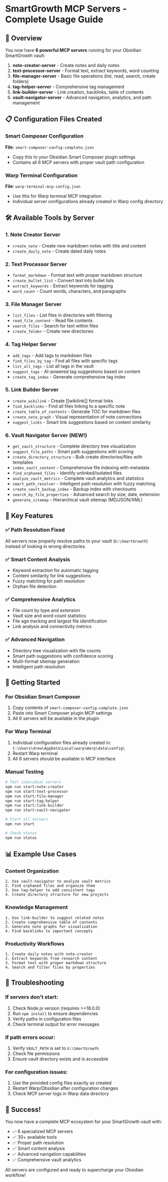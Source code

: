 # SmartGrowth MCP Servers - Complete Usage Guide

## 🚀 Overview

You now have **6 powerful MCP servers** running for your Obsidian SmartGrowth vault:

1. **note-creator-server** - Create notes and daily notes
2. **text-processor-server** - Format text, extract keywords, word counting
3. **file-manager-server** - Basic file operations (list, read, search, create folders)
4. **tag-helper-server** - Comprehensive tag management
5. **link-builder-server** - Link creation, backlinks, table of contents
6. **vault-navigator-server** - Advanced navigation, analytics, and path management

## 📋 Configuration Files Created

### Smart Composer Configuration
**File**: `smart-composer-config-complete.json`
- Copy this to your Obsidian Smart Composer plugin settings
- Contains all 6 MCP servers with proper vault path configuration

### Warp Terminal Configuration
**File**: `warp-terminal-mcp-config.json`
- Use this for Warp terminal MCP integration
- Individual server configurations already created in Warp config directory

## 🛠️ Available Tools by Server

### 1. Note Creator Server
- `create_note` - Create new markdown notes with title and content
- `create_daily_note` - Create dated daily notes

### 2. Text Processor Server
- `format_markdown` - Format text with proper markdown structure
- `create_bullet_list` - Convert text into bullet lists
- `extract_keywords` - Extract keywords for tagging
- `word_count` - Count words, characters, and paragraphs

### 3. File Manager Server
- `list_files` - List files in directories with filtering
- `read_file_content` - Read file contents
- `search_files` - Search for text within files
- `create_folder` - Create new directories

### 4. Tag Helper Server
- `add_tags` - Add tags to markdown files
- `find_files_by_tag` - Find all files with specific tags
- `list_all_tags` - List all tags in the vault
- `suggest_tags` - AI-powered tag suggestions based on content
- `create_tag_index` - Generate comprehensive tag index

### 5. Link Builder Server
- `create_wikilink` - Create [[wikilink]] format links
- `find_backlinks` - Find all files linking to a specific note
- `create_table_of_contents` - Generate TOC for markdown files
- `create_note_graph` - Visual representation of note connections
- `suggest_links` - Smart link suggestions based on content similarity

### 6. Vault Navigator Server (NEW!)
- `get_vault_structure` - Complete directory tree visualization
- `suggest_file_paths` - Smart path suggestions with scoring
- `create_directory_structure` - Bulk create directories/files with templates
- `index_vault_content` - Comprehensive file indexing with metadata
- `find_orphaned_files` - Identify unlinked/isolated files
- `analyze_vault_metrics` - Complete vault analytics and statistics
- `smart_path_resolver` - Intelligent path resolution with fuzzy matching
- `create_vault_backup_index` - Backup index with checksums
- `search_by_file_properties` - Advanced search by size, date, extension
- `generate_sitemap` - Hierarchical vault sitemap (MD/JSON/XML)

## 🎯 Key Features

### ✅ Path Resolution Fixed
All servers now properly resolve paths to your vault (`G:\SmartGrowth`) instead of looking in wrong directories.

### ✅ Smart Content Analysis
- Keyword extraction for automatic tagging
- Content similarity for link suggestions
- Fuzzy matching for path resolution
- Orphan file detection

### ✅ Comprehensive Analytics
- File count by type and extension
- Vault size and word count statistics
- File age tracking and largest file identification
- Link analysis and connectivity metrics

### ✅ Advanced Navigation
- Directory tree visualization with file counts
- Smart path suggestions with confidence scoring
- Multi-format sitemap generation
- Intelligent path resolution

## 🚀 Getting Started

### For Obsidian Smart Composer
1. Copy contents of `smart-composer-config-complete.json`
2. Paste into Smart Composer plugin MCP settings
3. All 6 servers will be available in the plugin

### For Warp Terminal
1. Individual configuration files already created in:
   `C:\Users\drew\AppData\Local\warp\Warp\data\config\`
2. Restart Warp terminal
3. All 6 servers should be available in MCP interface

### Manual Testing
```bash
# Test individual servers
npm run start:note-creator
npm run start:text-processor
npm run start:file-manager
npm run start:tag-helper
npm run start:link-builder
npm run start:vault-navigator

# Start all servers
npm run start

# Check status
npm run status
```

## 📊 Example Use Cases

### Content Organization
```
1. Use vault-navigator to analyze vault metrics
2. Find orphaned files and organize them
3. Use tag-helper to add consistent tags
4. Create directory structure for new projects
```

### Knowledge Management
```
1. Use link-builder to suggest related notes
2. Create comprehensive table of contents
3. Generate note graphs for visualization
4. Find backlinks to important concepts
```

### Productivity Workflows
```
1. Create daily notes with note-creator
2. Extract keywords from research content
3. Format text with proper markdown structure
4. Search and filter files by properties
```

## 🔧 Troubleshooting

### If servers don't start:
1. Check Node.js version (requires >=18.0.0)
2. Run `npm install` to ensure dependencies
3. Verify paths in configuration files
4. Check terminal output for error messages

### If path errors occur:
1. Verify `VAULT_PATH` is set to `G:\SmartGrowth`
2. Check file permissions
3. Ensure vault directory exists and is accessible

### For configuration issues:
1. Use the provided config files exactly as created
2. Restart Warp/Obsidian after configuration changes
3. Check MCP server logs in Warp data directory

## 🎉 Success!

You now have a complete MCP ecosystem for your SmartGrowth vault with:
- ✅ 6 specialized MCP servers
- ✅ 30+ available tools
- ✅ Proper path resolution
- ✅ Smart content analysis
- ✅ Advanced navigation capabilities
- ✅ Comprehensive vault analytics

All servers are configured and ready to supercharge your Obsidian workflow!


